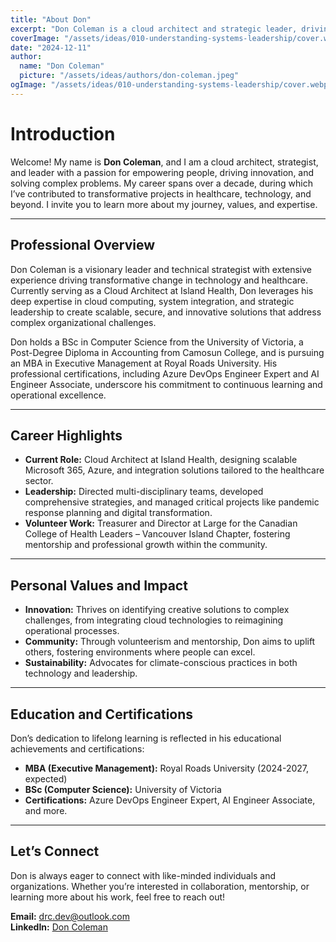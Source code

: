```yaml
---
title: "About Don"
excerpt: "Don Coleman is a cloud architect and strategic leader, driving innovation and impactful change in healthcare and technology through mentorship, transformative solutions, and a passion for community empowerment."
coverImage: "/assets/ideas/010-understanding-systems-leadership/cover.webp"
date: "2024-12-11"
author:
  name: "Don Coleman"
  picture: "/assets/ideas/authors/don-coleman.jpeg"
ogImage: "/assets/ideas/010-understanding-systems-leadership/cover.webp"
---
```


# Introduction

Welcome! My name is **Don Coleman**, and I am a cloud architect, strategist, and leader with a passion for empowering people, driving innovation, and solving complex problems. My career spans over a decade, during which I’ve contributed to transformative projects in healthcare, technology, and beyond. I invite you to learn more about my journey, values, and expertise.

---

## Professional Overview

Don Coleman is a visionary leader and technical strategist with extensive experience driving transformative change in technology and healthcare. Currently serving as a Cloud Architect at Island Health, Don leverages his deep expertise in cloud computing, system integration, and strategic leadership to create scalable, secure, and innovative solutions that address complex organizational challenges.

Don holds a BSc in Computer Science from the University of Victoria, a Post-Degree Diploma in Accounting from Camosun College, and is pursuing an MBA in Executive Management at Royal Roads University. His professional certifications, including Azure DevOps Engineer Expert and AI Engineer Associate, underscore his commitment to continuous learning and operational excellence.

---

## Career Highlights

- **Current Role:** Cloud Architect at Island Health, designing scalable Microsoft 365, Azure, and integration solutions tailored to the healthcare sector.
- **Leadership:** Directed multi-disciplinary teams, developed comprehensive strategies, and managed critical projects like pandemic response planning and digital transformation.
- **Volunteer Work:** Treasurer and Director at Large for the Canadian College of Health Leaders – Vancouver Island Chapter, fostering mentorship and professional growth within the community.

---

## Personal Values and Impact

- **Innovation:** Thrives on identifying creative solutions to complex challenges, from integrating cloud technologies to reimagining operational processes.
- **Community:** Through volunteerism and mentorship, Don aims to uplift others, fostering environments where people can excel.
- **Sustainability:** Advocates for climate-conscious practices in both technology and leadership.

---

## Education and Certifications

Don’s dedication to lifelong learning is reflected in his educational achievements and certifications:

- **MBA (Executive Management):** Royal Roads University (2024-2027, expected)
- **BSc (Computer Science):** University of Victoria
- **Certifications:** Azure DevOps Engineer Expert, AI Engineer Associate, and more.

---

## Let’s Connect

Don is always eager to connect with like-minded individuals and organizations. Whether you’re interested in collaboration, mentorship, or learning more about his work, feel free to reach out!

**Email:** [drc.dev@outlook.com](mailto:drc.dev@outlook.com)  
**LinkedIn:** [Don Coleman](https://www.linkedin.com/in/donald-coleman)
